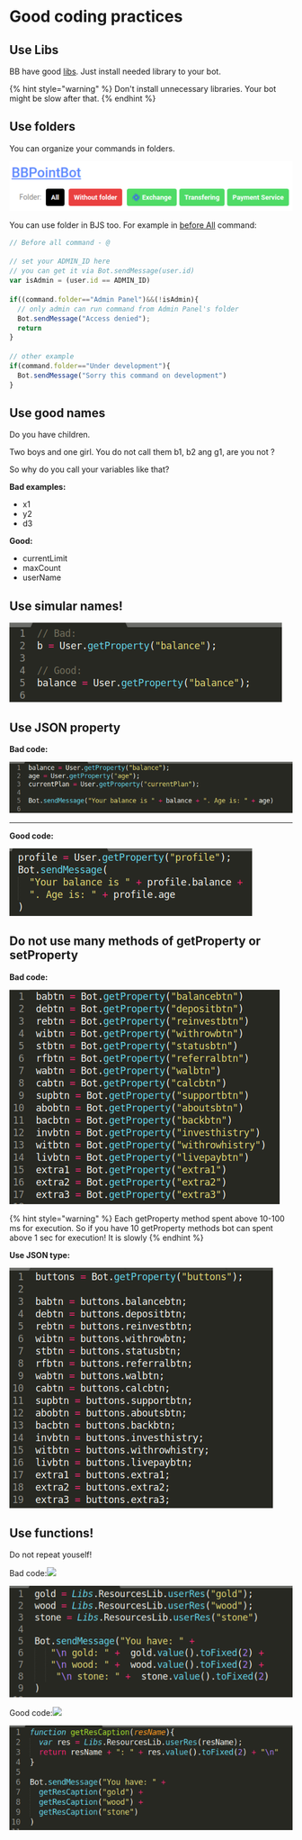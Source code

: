# Good coding practices

## Use Libs

BB have good [libs](broken-reference). Just install needed library to your bot.

{% hint style="warning" %}
Don't install unnecessary libraries. Your bot might be slow after that.
{% endhint %}

## Use folders

You can organize your commands in folders. 

![](<../.gitbook/assets/image (90).png>)

You can use folder in BJS too. For example in [before All](always-running-commands.md#beforeall-and-afterall-commands) command:

```javascript
// Before all command - @

// set your ADMIN_ID here
// you can get it via Bot.sendMessage(user.id)
var isAdmin = (user.id == ADMIN_ID)

if((command.folder=="Admin Panel")&&(!isAdmin){
  // only admin can run command from Admin Panel's folder
  Bot.sendMessage("Access denied");
  return
}

// other example
if(command.folder=="Under development"){
  Bot.sendMessage("Sorry this command on development")
}
```

## Use good names

Do you have children.

Two boys and one girl. You do not call them b1, b2 ang g1, are you not ?

So why do you call your variables like that?

**Bad examples:**

* x1
* y2
* d3

**Good:**

* currentLimit
* maxCount
* userName

## Use simular names!

![](<../.gitbook/assets/image (58).png>)

## Use JSON property

**Bad code:**

![](<../.gitbook/assets/image (60).png>)

****

**Good code:**

![](<../.gitbook/assets/image (61).png>)

## Do not use many methods of getProperty or setProperty

**Bad code:**

![](<../.gitbook/assets/image (65).png>)

{% hint style="warning" %}
Each getProperty method spent above 10-100 ms for execution. So if you have 10 getProperty methods bot can spent above 1 sec for execution! It is slowly
{% endhint %}

**Use JSON type:**

![](<../.gitbook/assets/image (66).png>)

## Use functions!

Do not repeat youself!

Bad code:![](https://telegra.ph/file/31bc228cf1f6f793ff034.png)

![](<../.gitbook/assets/image (64).png>)



Good code:![](https://telegra.ph/file/aa3021f92fbd73e5c9ede.png)

![](<../.gitbook/assets/image (63).png>)
